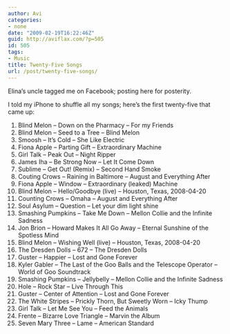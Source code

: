 ```yaml
---
author: Avi
categories:
- none
date: "2009-02-19T16:22:46Z"
guid: http://aviflax.com/?p=505
id: 505
tags:
- Music
title: Twenty-Five Songs
url: /post/twenty-five-songs/
---
```

Elina&#8217;s uncle tagged me on Facebook; posting here for posterity.

I told my iPhone to shuffle all my songs; here&#8217;s the first twenty-five that came up:

  1. Blind Melon &#8211; Down on the Pharmacy &#8211; For my Friends
  2. Blind Melon &#8211; Seed to a Tree &#8211; Blind Melon
  3. Smoosh &#8211; It&#8217;s Cold &#8211; She Like Electric
  4. Fiona Apple &#8211; Parting Gift &#8211; Extraordinary Machine
  5. Girl Talk &#8211; Peak Out &#8211; Night Ripper
  6. James Iha &#8211; Be Strong Now &#8211; Let It Come Down
  7. Sublime &#8211; Get Out! (Remix) &#8211; Second Hand Smoke
  8. Couting Crows &#8211; Raining in Baltimore &#8211; August and Everything After
  9. Fiona Apple &#8211; Window &#8211; Extraordinary (leaked) Machine
 10. Blind Melon &#8211; Hello/Goodbye (live) &#8211; Houston, Texas, 2008-04-20
 11. Counting Crows &#8211; Omaha &#8211; August and Everything After
 12. Soul Asylum &#8211; Question &#8211; Let your dim light shine
 13. Smashing Pumpkins &#8211; Take Me Down &#8211; Mellon Collie and the Infinite Sadness
 14. Jon Brion &#8211; Howard Makes It All Go Away &#8211; Eternal Sunshine of the Spotless Mind
 15. Blind Melon &#8211; Wishing Well (live) &#8211; Houston, Texas, 2008-04-20
 16. The Dresden Dolls &#8211; 672 &#8211; The Dresden Dolls
 17. Guster &#8211; Happier &#8211; Lost and Gone Forever
 18. Kyler Gabler &#8211; The Last of the Goo Balls and the Telescope Operator &#8211; World of Goo Soundtrack
 19. Smashing Pumpkins &#8211; Jellybelly &#8211; Mellon Collie and the Infinite Sadness
 20. Hole &#8211; Rock Star &#8211; Live Through This
 21. Guster &#8211; Center of Attention &#8211; Lost and Gone Forever
 22. The White Stripes &#8211; Prickly Thorn, But Sweetly Worn &#8211; Icky Thump
 23. Girl Talk &#8211; Let Me See You &#8211; Feed the Animals
 24. Frente &#8211; Bizarre Love Triangle &#8211; Marvin the Album
 25. Seven Mary Three &#8211; Lame &#8211; American Standard